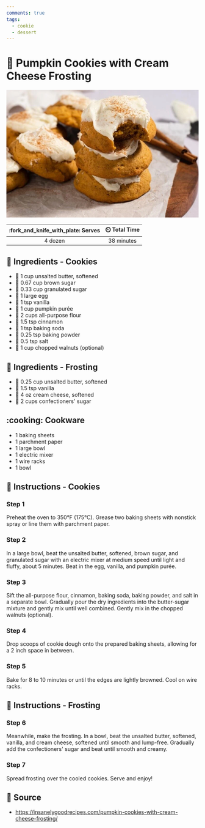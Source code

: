 ```yaml
---
comments: true
tags:
  - cookie
  - dessert
---
```

# :jack_o_lantern: Pumpkin Cookies with Cream Cheese Frosting

![Pumpkin Cookies with Cream Cheese Frosting](../assets/images/pumpkin-cookies-with-cream-cheese-frosting.png)

| :fork_and_knife_with_plate: Serves | :timer_clock: Total Time |
|:----------------------------------:|:-----------------------: |
| 4 dozen | 38 minutes |

## :salt: Ingredients - Cookies

- :butter: 1 cup unsalted butter, softened
- :maple_leaf: 0.67 cup brown sugar
- :candy: 0.33 cup granulated sugar
- :egg: 1 large egg
- :icecream: 1 tsp vanilla
- :jack_o_lantern: 1 cup pumpkin purée
- :ear_of_rice: 2 cups all-purpose flour
- :custard: 1.5 tsp cinnamon
- :cup_with_straw: 1 tsp baking soda
- :dash: 0.25 tsp baking powder
- :salt: 0.5 tsp salt
- :chestnut: 1 cup chopped walnuts (optional)

## :salt: Ingredients - Frosting

- :butter: 0.25 cup unsalted butter, softened
- :icecream: 1.5 tsp vanilla
- :bagel: 4 oz cream cheese, softened
- :candy: 2 cups confectioners' sugar

## :cooking: Cookware

- 1 baking sheets
- 1 parchment paper
- 1 large bowl
- 1 electric mixer
- 1 wire racks
- 1 bowl

## :pencil: Instructions - Cookies

### Step 1

Preheat the oven to 350°F (175°C). Grease two baking sheets with nonstick spray or line them with parchment paper.

### Step 2

In a large bowl, beat the unsalted butter, softened, brown sugar, and granulated sugar with an electric mixer at medium
speed until light and fluffy, about 5 minutes. Beat in the egg, vanilla, and pumpkin purée.

### Step 3

Sift the all-purpose flour, cinnamon, baking soda, baking powder, and salt in a separate bowl. Gradually pour the dry
ingredients into the butter-sugar mixture and gently mix until well combined. Gently mix in the chopped walnuts
(optional).

### Step 4

Drop scoops of cookie dough onto the prepared baking sheets, allowing for a 2 inch space in between.

### Step 5

Bake for 8 to 10 minutes or until the edges are lightly browned. Cool on wire racks.

## :pencil: Instructions - Frosting

### Step 6

Meanwhile, make the frosting. In a bowl, beat the unsalted butter, softened, vanilla, and cream cheese, softened until
smooth and lump-free. Gradually add the confectioners' sugar and beat until smooth and creamy.

### Step 7

Spread frosting over the cooled cookies. Serve and enjoy!

## :link: Source

- <https://insanelygoodrecipes.com/pumpkin-cookies-with-cream-cheese-frosting/>
